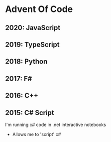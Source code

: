 # Advent Of Code

## 2020: JavaScript

## 2019: TypeScript

## 2018: Python

## 2017: F#

## 2016: C++

## 2015: C# Script

I'm running c# code in .net interactive notebooks

- Allows me to 'script' c#
